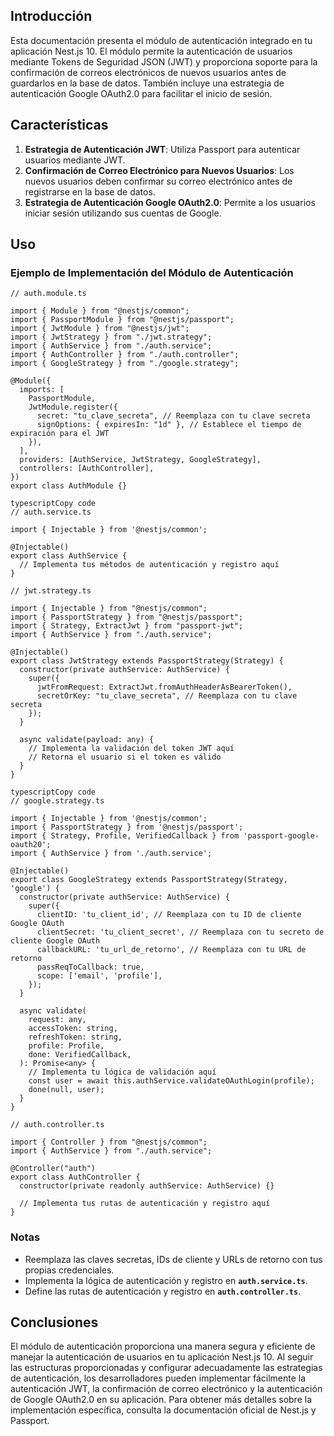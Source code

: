 ## **Introducción**

Esta documentación presenta el módulo de autenticación integrado en tu aplicación Nest.js 10. El módulo permite la autenticación de usuarios mediante Tokens de Seguridad JSON (JWT) y proporciona soporte para la confirmación de correos electrónicos de nuevos usuarios antes de guardarlos en la base de datos. También incluye una estrategia de autenticación Google OAuth2.0 para facilitar el inicio de sesión.

## **Características**

1. **Estrategia de Autenticación JWT**: Utiliza Passport para autenticar usuarios mediante JWT.
2. **Confirmación de Correo Electrónico para Nuevos Usuarios**: Los nuevos usuarios deben confirmar su correo electrónico antes de registrarse en la base de datos.
3. **Estrategia de Autenticación Google OAuth2.0**: Permite a los usuarios iniciar sesión utilizando sus cuentas de Google.

## **Uso**

### **Ejemplo de Implementación del Módulo de Autenticación**

```tsx
// auth.module.ts

import { Module } from "@nestjs/common";
import { PassportModule } from "@nestjs/passport";
import { JwtModule } from "@nestjs/jwt";
import { JwtStrategy } from "./jwt.strategy";
import { AuthService } from "./auth.service";
import { AuthController } from "./auth.controller";
import { GoogleStrategy } from "./google.strategy";

@Module({
  imports: [
    PassportModule,
    JwtModule.register({
      secret: "tu_clave_secreta", // Reemplaza con tu clave secreta
      signOptions: { expiresIn: "1d" }, // Establece el tiempo de expiración para el JWT
    }),
  ],
  providers: [AuthService, JwtStrategy, GoogleStrategy],
  controllers: [AuthController],
})
export class AuthModule {}
```

```tsx
typescriptCopy code
// auth.service.ts

import { Injectable } from '@nestjs/common';

@Injectable()
export class AuthService {
  // Implementa tus métodos de autenticación y registro aquí
}

```

```tsx
// jwt.strategy.ts

import { Injectable } from "@nestjs/common";
import { PassportStrategy } from "@nestjs/passport";
import { Strategy, ExtractJwt } from "passport-jwt";
import { AuthService } from "./auth.service";

@Injectable()
export class JwtStrategy extends PassportStrategy(Strategy) {
  constructor(private authService: AuthService) {
    super({
      jwtFromRequest: ExtractJwt.fromAuthHeaderAsBearerToken(),
      secretOrKey: "tu_clave_secreta", // Reemplaza con tu clave secreta
    });
  }

  async validate(payload: any) {
    // Implementa la validación del token JWT aquí
    // Retorna el usuario si el token es válido
  }
}
```

```tsx
typescriptCopy code
// google.strategy.ts

import { Injectable } from '@nestjs/common';
import { PassportStrategy } from '@nestjs/passport';
import { Strategy, Profile, VerifiedCallback } from 'passport-google-oauth20';
import { AuthService } from './auth.service';

@Injectable()
export class GoogleStrategy extends PassportStrategy(Strategy, 'google') {
  constructor(private authService: AuthService) {
    super({
      clientID: 'tu_client_id', // Reemplaza con tu ID de cliente Google OAuth
      clientSecret: 'tu_client_secret', // Reemplaza con tu secreto de cliente Google OAuth
      callbackURL: 'tu_url_de_retorno', // Reemplaza con tu URL de retorno
      passReqToCallback: true,
      scope: ['email', 'profile'],
    });
  }

  async validate(
    request: any,
    accessToken: string,
    refreshToken: string,
    profile: Profile,
    done: VerifiedCallback,
  ): Promise<any> {
    // Implementa tu lógica de validación aquí
    const user = await this.authService.validateOAuthLogin(profile);
    done(null, user);
  }
}

```

```tsx
// auth.controller.ts

import { Controller } from "@nestjs/common";
import { AuthService } from "./auth.service";

@Controller("auth")
export class AuthController {
  constructor(private readonly authService: AuthService) {}

  // Implementa tus rutas de autenticación y registro aquí
}
```

### **Notas**

- Reemplaza las claves secretas, IDs de cliente y URLs de retorno con tus propias credenciales.
- Implementa la lógica de autenticación y registro en **`auth.service.ts`**.
- Define las rutas de autenticación y registro en **`auth.controller.ts`**.

## **Conclusiones**

El módulo de autenticación proporciona una manera segura y eficiente de manejar la autenticación de usuarios en tu aplicación Nest.js 10. Al seguir las estructuras proporcionadas y configurar adecuadamente las estrategias de autenticación, los desarrolladores pueden implementar fácilmente la autenticación JWT, la confirmación de correo electrónico y la autenticación de Google OAuth2.0 en su aplicación. Para obtener más detalles sobre la implementación específica, consulta la documentación oficial de Nest.js y Passport.
